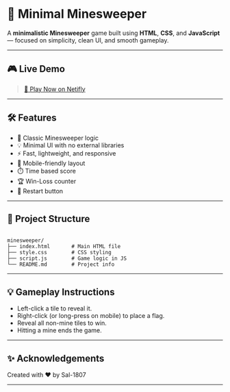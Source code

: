 # 🧨 Minimal Minesweeper

A **minimalistic Minesweeper** game built using **HTML**, **CSS**, and **JavaScript** — focused on simplicity, clean UI, and smooth gameplay.

---

## 🎮 Live Demo

> [🔗 Play Now on Netifly](https://minesweeperrrr.netlify.app/)


---

## 🛠️ Features

- 🎯 Classic Minesweeper logic
- 💡 Minimal UI with no external libraries
- ⚡ Fast, lightweight, and responsive
- 📱 Mobile-friendly layout
- ⏱️ Time based score 
- 🏆 Win-Loss counter  
- 🔁 Restart button 

---

## 📁 Project Structure

```

minesweeper/
├── index.html       # Main HTML file
├── style.css        # CSS styling
├── script.js        # Game logic in JS
└── README.md        # Project info

````
---

## 💡 Gameplay Instructions

* Left-click a tile to reveal it.
* Right-click (or long-press on mobile) to place a flag.
* Reveal all non-mine tiles to win.
* Hitting a mine ends the game.

---

## ✨ Acknowledgements

Created with ❤️ by Sal-1807

---



